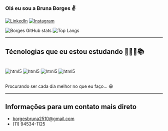 
### Olá eu sou a Bruna Borges ✌️

[![LinkedIn](https://img.shields.io/badge/LinkedIn-0077B5?style=for-the-badge&logo=linkedin&logoColor=white)](https://www.linkedin.com/in/bruna-borges-3287881a7/)
[![Instagram](https://img.shields.io/badge/Instagram-E4405F?style=for-the-badge&logo=instagram&logoColor=white)](https://www.instagram.com/borges._.dev/)


![Borges GitHub stats](https://github-readme-stats.vercel.app/api?username=bruna-borges&show_icons=true&theme=merko)
![Top Langs](https://github-readme-stats.vercel.app/api/top-langs/?username=bruna-borges&layout=compact&langs_count=16&theme=merko)

<hr>

## Técnologias que eu estou estudando 👨🏽‍💻📚

<div style="display: inline_block"><br/>
     <img aling="center" alt="html5" src="https://img.shields.io/badge/Swift-FA7343?style=for-the-badge&logo=swift&logoColor=white" />
     <img aling="center" alt="html5" src="https://img.shields.io/badge/JavaScript-F7DF1E?style=for-the-badge&logo=javascript&logoColor=black" />
     <img aling="center" alt="html5" src="https://img.shields.io/badge/HTML5-E34F26?style=for-the-badge&logo=html5&logoColor=white" />
     <img aling="center" alt="html5" src="https://img.shields.io/badge/CSS3-1572B6?style=for-the-badge&logo=css3&logoColor=white" />
</div><br/>

Procurando ser cada dia melhor no que eu faço... 😀

<hr>

## Informações para um contato mais direto 

- borgesbruna2510@gmail.com
- (11) 94534-1125

